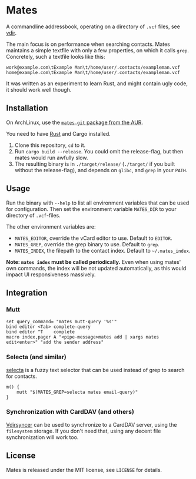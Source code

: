 # Mates

A commandline addressbook, operating on a directory of ``.vcf`` files, see
[vdir](http://vdirsyncer.readthedocs.org/en/stable/vdir.html).

The main focus is on performance when searching contacts. Mates maintains a
simple textfile with only a few properties, on which it calls `grep`.
Concretely, such a textfile looks like this:

    work@example.com\tExample Man\t/home/user/.contacts/exampleman.vcf
    home@example.com\tExample Man\t/home/user/.contacts/exampleman.vcf

It was written as an experiment to learn Rust, and might contain ugly code, it
should work well though.

## Installation

On ArchLinux, use the [`mates-git` package from the
AUR](https://aur.archlinux.org/packages/mates-git/).

You need to have [Rust](http://www.rust-lang.org/) and Cargo installed.

1. Clone this repository, `cd` to it.
2. Run `cargo build --release`. You could omit the release-flag, but then mates
   would run awfully slow.
3. The resulting binary is in `./target/release/` (`./target/` if you built
   without the release-flag), and depends on `glibc`, and `grep` in your
   `PATH`.


## Usage

Run the binary with ``--help`` to list all environment variables that can be
used for configuration. Then set the environment variable ``MATES_DIR`` to your
directory of ``.vcf``-files.

The other environment variables are:

- ``MATES_EDITOR``, override the vCard editor to use. Default to ``EDITOR``.
- ``MATES_GREP``, override the grep binary to use. Default to ``grep``.
- ``MATES_INDEX``, the filepath to the contact index. Default to ``~/.mates_index``.

**Note: ``mates index`` must be called periodically.** Even when using mates'
own commands, the index will be not updated automatically, as this would impact
UI responsiveness massively.


## Integration

### Mutt

    set query_command= "mates mutt-query '%s'"
    bind editor <Tab> complete-query
    bind editor ^T    complete
    macro index,pager A "<pipe-message>mates add | xargs mates edit<enter>" "add the sender address"

### Selecta (and similar)

[selecta](https://github.com/garybernhardt/selecta) is a fuzzy text selector
that can be used instead of grep to search for contacts.

    m() {
        mutt "$(MATES_GREP=selecta mates email-query)"
    }

### Synchronization with CardDAV (and others)

[Vdirsyncer](http://vdirsyncer.readthedocs.org/) can be used to synchronize to
a CardDAV server, using the `filesystem` storage. If you don't need that, using
any decent file synchronization will work too.

## License

Mates is released under the MIT license, see `LICENSE` for details.
